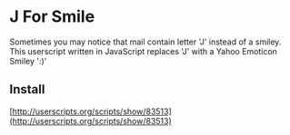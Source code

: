 J For Smile
===========

Sometimes you may notice that mail contain letter 'J' instead of a smiley. This userscript written in JavaScript replaces 'J' with a Yahoo Emoticon Smiley ':)'


Install
-------
[http://userscripts.org/scripts/show/83513](http://userscripts.org/scripts/show/83513)
